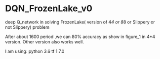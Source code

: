 # DQN_FrozenLake_v0
deep Q_network in solving FrozenLake( version of 4*4 or 8*8  or Slippery or not Slippery) problem

After about 1600 period ,we can 80% accuracy as show in figure_1 in 4*4 version. 
Other version also works well. 

I am using:
  python 3.6 
  tf 1.7.0


